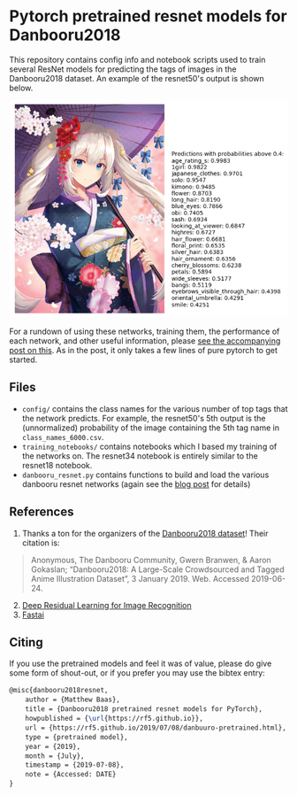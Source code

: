 # Pytorch pretrained resnet models for Danbooru2018
This repository contains config info and notebook scripts used to train several ResNet models for predicting the tags of images in the Danbooru2018 dataset. An example of the resnet50's output is shown below.

![img1](img/danbooru_resnet2.png)

For a rundown of using these networks, training them, the performance of each network, and other useful information, please [see the accompanying post on this](https://rf5.github.io/2019/07/08/danbuuro-pretrained.html). As in the post, it only takes a few lines of pure pytorch to get started. 

## Files
- `config/` contains the class names for the various number of top tags that the network predicts. For example, the resnet50's 5th output is the (unnormalized) probability of the image containing the 5th tag name in `class_names_6000.csv`.
- `training_notebooks/` contains notebooks which I based my training of the networks on. The resnet34 notebook is entirely similar to the resnet18 notebook.
- `danbooru_resnet.py` contains functions to build and load the various danbooru resnet networks (again see the [blog post](https://rf5.github.io/2019/07/08/danbuuro-pretrained.html) for details)

## References
1. Thanks a ton for the organizers of the [Danbooru2018 dataset](https://www.gwern.net/Danbooru2018)! Their citation is: 
> Anonymous, The Danbooru Community, Gwern Branwen, & Aaron Gokaslan; “Danbooru2018: A Large-Scale Crowdsourced and Tagged Anime Illustration Dataset”, 3 January 2019. Web. Accessed 2019-06-24. 
2. [Deep Residual Learning for Image Recognition](https://arxiv.org/abs/1512.03385)
3. [Fastai](https://docs.fast.ai)

## Citing
If you use the pretrained models and feel it was of value, please do give some form of shout-out, or if you prefer you may use the bibtex entry:
```tex
@misc{danbooru2018resnet,
    author = {Matthew Baas},
    title = {Danbooru2018 pretrained resnet models for PyTorch},
    howpublished = {\url{https://rf5.github.io}},
    url = {https://rf5.github.io/2019/07/08/danbuuro-pretrained.html},
    type = {pretrained model},
    year = {2019},
    month = {July},
    timestamp = {2019-07-08},
    note = {Accessed: DATE}
}

